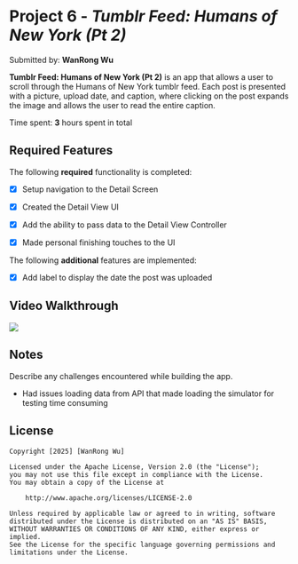 # Project 6 - *Tumblr Feed: Humans of New York (Pt 2)*

Submitted by: **WanRong Wu**

**Tumblr Feed: Humans of New York (Pt 2)** is an app that allows a user to scroll through
the Humans of New York tumblr feed. Each post is presented with a picture, upload date, and caption, where clicking on the post expands the image and allows the user to read the entire caption.

Time spent: **3** hours spent in total

## Required Features

The following **required** functionality is completed:

- [x] Setup navigation to the Detail Screen
- [x] Created the Detail View UI
- [x] Add the ability to pass data to the Detail View Controller
- [x] Made personal finishing touches to the UI


The following **additional** features are implemented:

- [x] Add label to display the date the post was uploaded

## Video Walkthrough

<div>
    <a href="https://www.loom.com/share/092be1e2fa8a4ee080ee45805a374bdd">
    </a>
    <a href="https://www.loom.com/share/092be1e2fa8a4ee080ee45805a374bdd">
      <img style="max-width:300px;" src="https://cdn.loom.com/sessions/thumbnails/092be1e2fa8a4ee080ee45805a374bdd-3a220b93a4265909-full-play.gif">
    </a>
  </div>

## Notes

Describe any challenges encountered while building the app.
- Had issues loading data from API that made loading the simulator for testing time consuming

## License

    Copyright [2025] [WanRong Wu]

    Licensed under the Apache License, Version 2.0 (the "License");
    you may not use this file except in compliance with the License.
    You may obtain a copy of the License at

        http://www.apache.org/licenses/LICENSE-2.0

    Unless required by applicable law or agreed to in writing, software
    distributed under the License is distributed on an "AS IS" BASIS,
    WITHOUT WARRANTIES OR CONDITIONS OF ANY KIND, either express or implied.
    See the License for the specific language governing permissions and
    limitations under the License.
